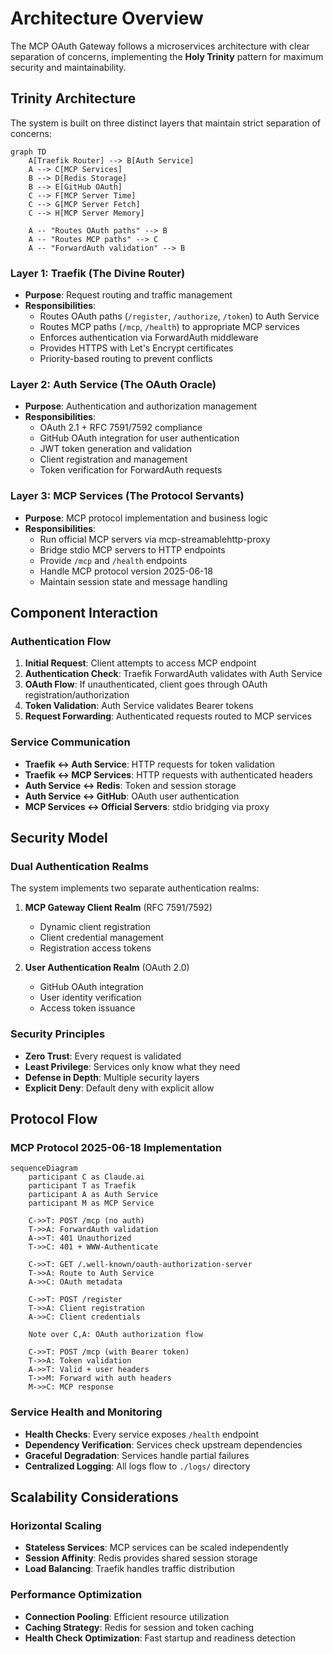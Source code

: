 # Architecture Overview

The MCP OAuth Gateway follows a microservices architecture with clear separation of concerns, implementing the **Holy Trinity** pattern for maximum security and maintainability.

## Trinity Architecture

The system is built on three distinct layers that maintain strict separation of concerns:

```{mermaid}
graph TD
    A[Traefik Router] --> B[Auth Service]
    A --> C[MCP Services]
    B --> D[Redis Storage]
    B --> E[GitHub OAuth]
    C --> F[MCP Server Time]
    C --> G[MCP Server Fetch]
    C --> H[MCP Server Memory]
    
    A -- "Routes OAuth paths" --> B
    A -- "Routes MCP paths" --> C
    A -- "ForwardAuth validation" --> B
```

### Layer 1: Traefik (The Divine Router)
- **Purpose**: Request routing and traffic management
- **Responsibilities**:
  - Routes OAuth paths (`/register`, `/authorize`, `/token`) to Auth Service
  - Routes MCP paths (`/mcp`, `/health`) to appropriate MCP services
  - Enforces authentication via ForwardAuth middleware
  - Provides HTTPS with Let's Encrypt certificates
  - Priority-based routing to prevent conflicts

### Layer 2: Auth Service (The OAuth Oracle)
- **Purpose**: Authentication and authorization management
- **Responsibilities**:
  - OAuth 2.1 + RFC 7591/7592 compliance
  - GitHub OAuth integration for user authentication
  - JWT token generation and validation
  - Client registration and management
  - Token verification for ForwardAuth requests

### Layer 3: MCP Services (The Protocol Servants)
- **Purpose**: MCP protocol implementation and business logic
- **Responsibilities**:
  - Run official MCP servers via mcp-streamablehttp-proxy
  - Bridge stdio MCP servers to HTTP endpoints
  - Provide `/mcp` and `/health` endpoints
  - Handle MCP protocol version 2025-06-18
  - Maintain session state and message handling

## Component Interaction

### Authentication Flow
1. **Initial Request**: Client attempts to access MCP endpoint
2. **Authentication Check**: Traefik ForwardAuth validates with Auth Service
3. **OAuth Flow**: If unauthenticated, client goes through OAuth registration/authorization
4. **Token Validation**: Auth Service validates Bearer tokens
5. **Request Forwarding**: Authenticated requests routed to MCP services

### Service Communication
- **Traefik ↔ Auth Service**: HTTP requests for token validation
- **Traefik ↔ MCP Services**: HTTP requests with authenticated headers
- **Auth Service ↔ Redis**: Token and session storage
- **Auth Service ↔ GitHub**: OAuth user authentication
- **MCP Services ↔ Official Servers**: stdio bridging via proxy

## Security Model

### Dual Authentication Realms
The system implements two separate authentication realms:

1. **MCP Gateway Client Realm** (RFC 7591/7592)
   - Dynamic client registration
   - Client credential management
   - Registration access tokens

2. **User Authentication Realm** (OAuth 2.0)
   - GitHub OAuth integration
   - User identity verification
   - Access token issuance

### Security Principles
- **Zero Trust**: Every request is validated
- **Least Privilege**: Services only know what they need
- **Defense in Depth**: Multiple security layers
- **Explicit Deny**: Default deny with explicit allow

## Protocol Flow

### MCP Protocol 2025-06-18 Implementation
```{mermaid}
sequenceDiagram
    participant C as Claude.ai
    participant T as Traefik
    participant A as Auth Service
    participant M as MCP Service
    
    C->>T: POST /mcp (no auth)
    T->>A: ForwardAuth validation
    A->>T: 401 Unauthorized
    T->>C: 401 + WWW-Authenticate
    
    C->>T: GET /.well-known/oauth-authorization-server
    T->>A: Route to Auth Service
    A->>C: OAuth metadata
    
    C->>T: POST /register
    T->>A: Client registration
    A->>C: Client credentials
    
    Note over C,A: OAuth authorization flow
    
    C->>T: POST /mcp (with Bearer token)
    T->>A: Token validation
    A->>T: Valid + user headers
    T->>M: Forward with auth headers
    M->>C: MCP response
```

### Service Health and Monitoring
- **Health Checks**: Every service exposes `/health` endpoint
- **Dependency Verification**: Services check upstream dependencies
- **Graceful Degradation**: Services handle partial failures
- **Centralized Logging**: All logs flow to `./logs/` directory

## Scalability Considerations

### Horizontal Scaling
- **Stateless Services**: MCP services can be scaled independently
- **Session Affinity**: Redis provides shared session storage
- **Load Balancing**: Traefik handles traffic distribution

### Performance Optimization
- **Connection Pooling**: Efficient resource utilization
- **Caching Strategy**: Redis for session and token caching
- **Health Check Optimization**: Fast startup and readiness detection